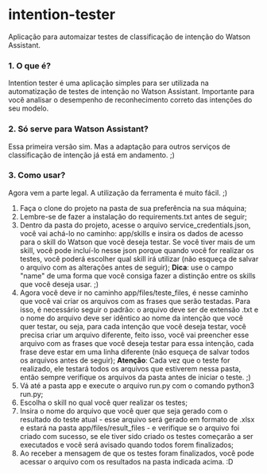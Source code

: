 # intention-tester
Aplicação para automaizar testes de classificação de intenção do Watson Assistant.

### 1. O que é?
Intention tester é uma aplicação simples para ser utilizada na automatização de testes de intenção no Watson Assistant.
Importante para você analisar o desempenho de reconhecimento correto das intenções do seu modelo.

### 2. Só serve para Watson Assistant?
Essa primeira versão sim. Mas a adaptação para outros serviços de classificação de intenção já está em andamento. ;)

### 3. Como usar?
Agora vem a parte legal. A utilização da ferramenta é muito fácil. ;)
1. Faça o clone do projeto na pasta de sua preferência na sua máquina;
2. Lembre-se de fazer a instalação do requirements.txt antes de seguir;
3. Dentro da pasta do projeto, acesse o arquivo service_credentials.json, você vai achá-lo no caminho: app/skills e insira os dados de acesso para o skill do Watson que você deseja testar. Se você tiver mais de um skill, você pode incluí-lo nesse json porque quando você for realizar os testes, você poderá escolher qual skill irá utilizar (não esqueça de salvar o arquivo com as alterações antes de seguir);
__Dica__: use o campo "name" de uma forma que você consiga fazer a distinção entre os skills que você deseja usar. ;)
4. Agora você deve ir no caminho app/files/teste_files, é nesse caminho que você vai criar os arquivos com as frases que serão testadas. Para isso, é necessário seguir o padrão: o arquivo deve ser de extensão .txt e o nome do arquivo deve ser idêntico ao nome da intenção que você quer testar, ou seja, para cada intenção que você deseja testar, você precisa criar um arquivo diferente, feito isso, você vai preencher esse arquivo com as frases que você deseja testar para essa intenção, cada frase deve estar em uma linha diferente (não esqueça de salvar todos os arquivos antes de seguir);
**Atenção**: Cada vez que o teste for realizado, ele testará todos os arquivos que estiverem nessa pasta, então sempre verifique os arquivos da pasta antes de iniciar o teste. ;)
5. Vá até a pasta app e execute o arquivo run.py com o comando python3 run.py;
6. Escolha o skill no qual você quer realizar os testes;
7. Insira o nome do arquivo que você quer que seja gerado com o resultado do teste atual - esse arquivo será gerado em formato de .xlsx e estará na pasta app/files/result_files - e verifique se o arquivo foi criado com sucesso, se ele tiver sido criado os testes começarão a ser executados e você será avisado quando todos forem finalizados;
8. Ao receber a mensagem de que os testes foram finalizados, você pode acessar o arquivo com os resultados na pasta indicada acima. :D

